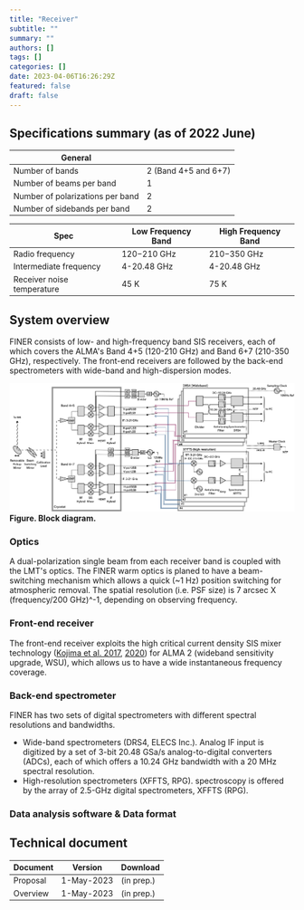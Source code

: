 ```yaml
---
title: "Receiver"
subtitle: ""
summary: ""
authors: []
tags: []
categories: []
date: 2023-04-06T16:26:29Z
featured: false
draft: false
---
```


## Specifications summary (as of 2022 June)
| General | |
|---|---|
| Number of bands | 2 (Band 4+5 and 6+7) |
| Number of beams per band | 1 |
| Number of polarizations per band | 2 |
| Number of sidebands per band | 2 |

| Spec | Low Frequency Band | High Frequency Band |
|---|---|---|
| Radio frequency | 120−210 GHz | 210−350 GHz|
| Intermediate frequency | 4-20.48 GHz | 4-20.48 GHz |
| Receiver noise temperature | 45 K | 75 K |


## System overview
FINER consists of low- and high-frequency band SIS receivers, each of which covers the ALMA's Band 4+5 (120-210 GHz) and Band 6+7 (210-350 GHz), respectively. The front-end receivers are followed by the back-end spectrometers with wide-band and high-dispersion modes.

![blockdiagram](blockdiagram.png)
**Figure. Block diagram.**

### Optics
A dual-polarization single beam from each receiver band is coupled with the LMT's optics. The FINER warm optics is planed to have a beam-switching mechanism which allows a quick (~1 Hz) position switching for atmospheric removal. The spatial resolution (i.e. PSF size) is 7 arcsec X (frequency/200 GHz)^-1, depending on observing frequency.

### Front-end receiver
The front-end receiver exploits the high critical current density SIS mixer technology ([Kojima et al. 2017](https://ui.adsabs.harvard.edu/abs/2017ITTST...7..694K/), [2020](https://ui.adsabs.harvard.edu/abs/2020A%26A...640L...9K/)) for ALMA 2 (wideband sensitivity upgrade, WSU), which allows us to have a wide instantaneous frequency coverage.

### Back-end spectrometer
FINER has two sets of digital spectrometers with different spectral resolutions and bandwidths.

- Wide-band spectrometers (DRS4, ELECS Inc.). Analog IF input is digitized by a set of 3-bit 20.48 GSa/s analog-to-digital converters (ADCs), each of which offers a 10.24 GHz bandwidth with a 20 MHz spectral resolution.
- High-resolution spectrometers (XFFTS, RPG). spectroscopy is offered by the array of 2.5-GHz digital spectrometers, XFFTS (RPG).

### Data analysis software & Data format

## Technical document

| Document | Version | Download |
|---|---|---|
| Proposal | 1-May-2023 | (in prep.) |
| Overview | 1-May-2023 | (in prep.) |

